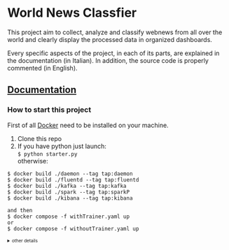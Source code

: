 # World News Classfier
This project aim to collect, analyze and classify webnews from all over the world and clearly display the processed data in organized dashboards.

Every specific aspects of the project, in each of its parts, are explained in the documentation (in Italian). In addition, the source code is properly commented (in English).

[Documentation](./book/presentation.ipynb)
---

### How to start this project
First of all [Docker](https://www.docker.com/) need to be installed on your machine.

1. Clone this repo
2. If you have python just launch:  
`$ python starter.py`  
otherwise:
```
$ docker build ./daemon --tag tap:daemon
$ docker build ./fluentd --tag tap:fluentd
$ docker build ./kafka --tag tap:kafka
$ docker build ./spark --tag tap:sparkP
$ docker build ./kibana --tag tap:kibana

and then
$ docker compose -f withTrainer.yaml up
or
$ docker compose -f withoutTrainer.yaml up
``` 

<details>
    <summary style="font-size:10px">other details</summary>
    Con i broccoli in padella si va sempre sul sicuro. Si tratta infatti di un contorno di stagione sfizioso e saporito che si presta a varie combinazioni. Grazie al loro gusto, deciso ma delicato allo stesso tempo, sono un accompagnamento ideale a secondi piatti di carne o di pesce, in particolar modo il baccalà. Per una cena più leggera e veloce sono ottimi anche con i formaggi e le uova.
    Abbinati alle salsicce costituiscono un gustoso secondo piatto, ma anche una coppia vincente per condire la pasta o farcire rustiche torte salate. I broccoletti in padella sono una pietanza tanto versatile da risultare imprescindibile.
    In questa ricetta vi proponiamo di far saltare le cimette dei broccoli. La parte più dura dei gambi e le foglie sono preziosi ingredienti per la preparazione di minestre o passati di verdura.
    Se amate questa deliziosa varietà di cruciferae, ricca di elementi nutritivi e vitamina C, approfittatene ora che la stagione è iniziata. Le ricette con i broccoli sono svariate, potete passare con gusto da una Crema di broccoli al latte di cocco alle Polpette, senza lasciarvi sfuggire la Quiche di patate con cavolfiori, caciotta e broccoli o i Ravioli di sfoglia con crema di broccoli e acciughe.
</details>